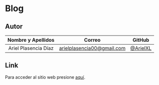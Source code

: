 # Blog

## Autor

| **Nombre y Apellidos** |         **Correo**         |               **GitHub**               |
| :--------------------: | :------------------------: | :------------------------------------: |
|  Ariel Plasencia Díaz  | arielplasencia00@gmail.com | [@ArielXL](https://github.com/ArielXL) |

## Link

Para acceder al sitio web presione [aquí](https://arielxl.github.io/blog/).